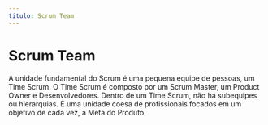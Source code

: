 ```yaml
---
titulo: Scrum Team
---
```


# Scrum Team

A unidade fundamental do Scrum é uma pequena equipe de pessoas, um Time Scrum. O Time Scrum é composto por um Scrum Master, um Product Owner e Desenvolvedores. Dentro de um Time Scrum, não há subequipes ou hierarquias. É uma unidade coesa de profissionais focados em um objetivo de cada vez, a Meta do Produto.
